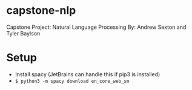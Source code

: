 # capstone-nlp
Capstone Project: Natural Language Processing
By: Andrew Sexton and Tyler Baylson

# Setup
* Install spacy (JetBrains can handle this if pip3 is installed)
* `$ python3 -m spacy download en_core_web_sm`